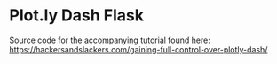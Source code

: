 # Plot.ly Dash Flask 


Source code for the accompanying tutorial found here: https://hackersandslackers.com/gaining-full-control-over-plotly-dash/
